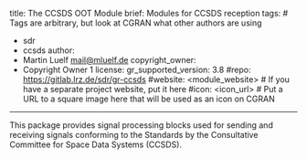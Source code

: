 title: The CCSDS OOT Module
brief: Modules for CCSDS reception
tags: # Tags are arbitrary, but look at CGRAN what other authors are using
  - sdr
  - ccsds
author:
  - Martin Luelf <mail@mluelf.de>
copyright_owner:
  - Copyright Owner 1
license:
gr_supported_version: 3.8
#repo: https://gitlab.lrz.de/sdr/gr-ccsds
#website: <module_website> # If you have a separate project website, put it here
#icon: <icon_url> # Put a URL to a square image here that will be used as an icon on CGRAN
---
This package provides signal processing blocks used for sending and receiving
signals conforming to the Standards by the Consultative Committee for Space Data
Systems (CCSDS).
